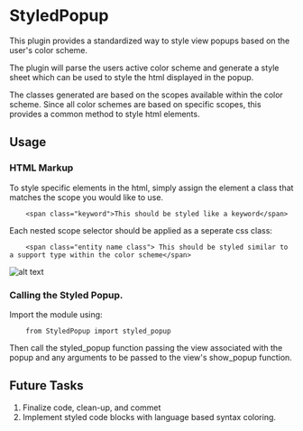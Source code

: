 # StyledPopup
This plugin provides a standardized way to style view popups based on the user's color scheme.

The plugin will parse the users active color scheme and generate a style sheet which can be used to style the html displayed in the popup.

The classes generated are based on the scopes available within the color scheme. Since all color schemes are based on specific scopes, this provides a common method to style html elements.

## Usage

### HTML Markup

To style specific elements in the html, simply assign the element a class that matches the scope you would like to use.

<!-- language: lang-html -->

        <span class="keyword">This should be styled like a keyword</span>

Each nested scope selector should be applied as a seperate css class:

<!-- language: lang-html -->

        <span class="entity name class"> This should be styled similar to a support type within the color scheme</span>

![alt text](http://huotmedia.com/github/StyledPopup/images/screen_1.png)

### Calling the Styled Popup.

Import the module using:

<!-- language: lang-python -->

        from StyledPopup import styled_popup

Then call the styled_popup function passing the view associated with the popup and any arguments to be passed to the view's show_popup function.

## Future Tasks

1. Finalize code, clean-up, and commet
2. Implement styled code blocks with language based syntax coloring.
